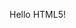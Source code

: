 <html>
   <head>
      <meta http-equiv = "refresh" content = "2; url = https://cmip6dr.github.io/Data_Request_Home/" />
   </head>
   <body>
      <p>Hello HTML5!</p>
   </body>
</html>
